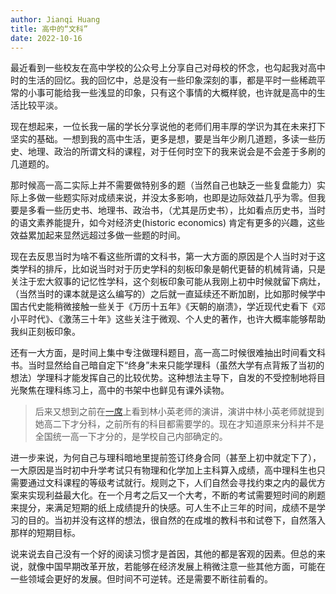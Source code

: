 ```yaml
---
author: Jianqi Huang
title: 高中的“文科”
date: 2022-10-16
---
```


最近看到一些校友在高中学校的公众号上分享自己对母校的怀念，也勾起我对高中时的生活的回忆。我的回忆中，总是没有一些印象深刻的事，都是平时一些稀疏平常的小事可能给我一些浅显的印象，只有这个事情的大概样貌，也许就是高中的生活比较平淡。

现在想起来，一位长我一届的学长分享说他的老师们用丰厚的学识为其在未来打下坚实的基础。一想到我的高中生活，更多是想，要是当年少刷几道题，多读一些历史、地理、政治的所谓文科的课程，对于任何时空下的我来说会是不会差于多刷的几道题的。

那时候高一高二实际上并不需要做特别多的题（当然自己也缺乏一些复盘能力）实际上多做一些题实际对成绩来说，并没太多影响，也即是边际效益几乎为零。但我要是多看一些历史书、地理书、政治书，（尤其是历史书），比如看点历史书，当时的语文素养能提升，如今对经济史(historic economics) 肯定有更多的兴趣，这些效益累加起来显然远超过多做一些题的时间。

现在去反思当时为啥不看这些所谓的文科书，第一大方面的原因是个人当时对于这类学科的排斥，比如说当时对于历史学科的刻板印象是朝代更替的机械背诵，只是关注于宏大叙事的记忆性学科，这个刻板印象可能从我刚上初中时候就留下病灶，（当然当时的课本就是这么编写的）之后就一直延续还不断加剧，比如那时候学中国古代史能稍微接触一些关于《万历十五年》《天朝的崩溃》，学近现代史看下《邓小平时代》、《激荡三十年》这些关注于微观、个人史的著作，也许大概率能够帮助我纠正刻板印象。

还有一大方面，是时间上集中专注做理科题目，高一高二时候很难抽出时间看文科书。当时显然给自己暗自定下“终身”未来只能学理科（虽然大学有点背叛了当初的想法）学理科才能发挥自己的比较优势。这种想法主导下，自发的不受控制地将目光聚焦在理科练习上，高中的书架中也鲜见有课外读物。


>后来又想到之前在[一席](https://www.yixi.tv/#/speech/detail?id=978)上看到林小英老师的演讲，演讲中林小英老师就提到她高二下才分科，之前所有的科目都需要学的。现在才知道原来分科并不是全国统一高一下才分的，是学校自己内部确定的。


进一步来说，为何自己与理科暗地里提前签订终身合同（甚至上初中就定下了），一大原因是当时初中升学考试只有物理和化学加上主科算入成绩，高中理科生也只需要通过文科课程的等级考试就行。规则之下，人们自然会寻找约束之内的最优方案来实现利益最大化。在一个月考之后又一个大考，不断的考试需要短时间的刷题来提分，来满足短期的纸上成绩提升的快感。可人生不止三年的时间，成绩不是学习的目的。当初并没有这样的想法，很自然的在成堆的教科书和试卷下，自然落入那样的短期目标。

说来说去自己没有一个好的阅读习惯才是首因，其他的都是客观的因素。但总的来说，就像中国早期改革开放，若能够在经济发展上稍微注意一些其他方面，可能在一些领域会更好的发展。但时间不可逆转。还是需要不断往前看的。



